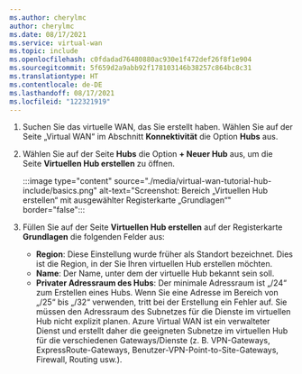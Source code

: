 ```yaml
---
ms.author: cherylmc
author: cherylmc
ms.date: 08/17/2021
ms.service: virtual-wan
ms.topic: include
ms.openlocfilehash: c0fdadad76480880ac930e1f472def26f8f1e904
ms.sourcegitcommit: 5f659d2a9abb92f178103146b38257c864bc8c31
ms.translationtype: HT
ms.contentlocale: de-DE
ms.lasthandoff: 08/17/2021
ms.locfileid: "122321919"
---
```

1. Suchen Sie das virtuelle WAN, das Sie erstellt haben. Wählen Sie auf der Seite „Virtual WAN“ im Abschnitt **Konnektivität** die Option **Hubs** aus.
1. Wählen Sie auf der Seite **Hubs** die Option **+ Neuer Hub** aus, um die Seite **Virtuellen Hub erstellen** zu öffnen.

   :::image type="content" source="./media/virtual-wan-tutorial-hub-include/basics.png" alt-text="Screenshot: Bereich „Virtuellen Hub erstellen“ mit ausgewählter Registerkarte „Grundlagen“" border="false":::
1. Füllen Sie auf der Seite **Virtuellen Hub erstellen** auf der Registerkarte **Grundlagen** die folgenden Felder aus:

   * **Region**: Diese Einstellung wurde früher als Standort bezeichnet. Dies ist die Region, in der Sie Ihren virtuellen Hub erstellen möchten.
   * **Name**: Der Name, unter dem der virtuelle Hub bekannt sein soll.
   * **Privater Adressraum des Hubs**: Der minimale Adressraum ist „/24“ zum Erstellen eines Hubs. Wenn Sie eine Adresse im Bereich von „/25“ bis „/32“ verwenden, tritt bei der Erstellung ein Fehler auf. Sie müssen den Adressraum des Subnetzes für die Dienste im virtuellen Hub nicht explizit planen. Azure Virtual WAN ist ein verwalteter Dienst und erstellt daher die geeigneten Subnetze im virtuellen Hub für die verschiedenen Gateways/Dienste (z. B. VPN-Gateways, ExpressRoute-Gateways, Benutzer-VPN-Point-to-Site-Gateways, Firewall, Routing usw.).
